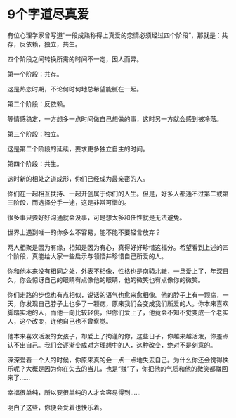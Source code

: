 # 9个字道尽真爱

有位心理学家曾写道“一段成熟称得上真爱的恋情必须经过四个阶段”，那就是：共存，反依赖，独立，共生。 

四个阶段之间转换所需的时间不一定，因人而异。 

第一个阶段：共存。 

这是热恋时期，不论何时何地总希望能腻在一起。 

第二个阶段：反依赖。 

等情感稳定，一方想多一点时间做自己想做的事，这时另一方就会感到被冷落。 

第三个阶段：独立。 

这是第二个阶段的延续，要求更多独立自主的时间。 

第四个阶段：共生。 

这时新的相处之道成形，你们已经成为最亲密的人。 

你们在一起相互扶持、一起开创属于你们的人生。但是，好多人都通不过第二或第三阶段，而选择分手一途，这是非常可惜的。 

很多事只要好好沟通就会没事，可是想太多和任性就是无法避免。 

世界上遇到唯一的你多么不容易，能不能不要轻言放弃？ 

两人相聚是因为有缘，相知是因为有心，真得好好珍惜这福分。希望看到上述的四个阶段，真能给大家一些启示与领悟并珍惜自己所爱的人。 

你和他本来没有相同之处，外表不相像，性格也是南辕北辙，一旦爱上了，年深日久，你会惊讶自己的眼睛有点像他的眼睛，他的微笑也有点像你的微笑。 

你们走路的步伐也有点相似，说话的语气也愈来愈相像。他的脖子上有一颗痣，一天，你发现自己脖子上也多了一颗痣，原来我们会变成我们所爱的人。你本来喜欢脚踏实地的人，而他一向比较轻佻，但你们爱上了，他竟会不知不觉变成一个老实人，这个改变，连他自己也不曾察觉。 

他本来喜欢活泼的女孩子，却爱上了拘谨的你，这些日子，你越来越活泼，你差点认不出自己。我们会逐渐变成对方理想中的人，这种改变，绝对不是刻意的。 

深深爱着一个人的时候，你原来真的会一点一点地失去自己。为什么你还会觉得快乐呢？大概是因为你在失去的当儿，也是“赚”了，你把他的气质和他的微笑都赚回来了…… 

幸福很单纯，所以要很单纯的人才会容易得到…… 

明白了这些，你便会爱着也快乐着。